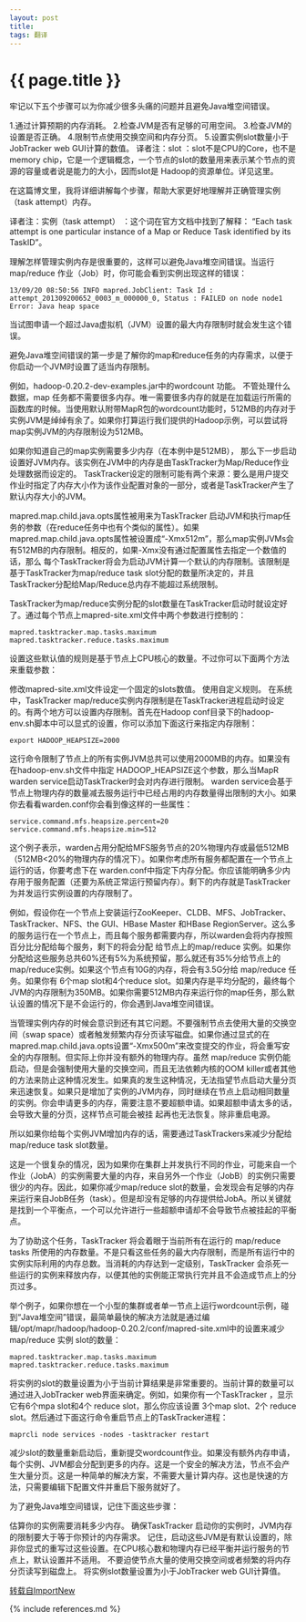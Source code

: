 ```yaml
---
layout: post
title: 
tags: 翻译
---
```


{{ page.title }}
================

牢记以下五个步骤可以为你减少很多头痛的问题并且避免Java堆空间错误。

1.通过计算预期的内存消耗。
2.检查JVM是否有足够的可用空间。
3.检查JVM的设置是否正确。
4.限制节点使用交换空间和内存分页。
5.设置实例slot数量小于JobTracker web GUI计算的数值。
译者注：slot  ：slot不是CPU的Core，也不是memory chip，它是一个逻辑概念，一个节点的slot的数量用来表示某个节点的资源的容量或者说是能力的大小，因而slot是 Hadoop的资源单位。详见这里。

在这篇博文里，我将详细讲解每个步骤，帮助大家更好地理解并正确管理实例（task attempt）内存。

译者注：实例（task attempt） ：这个词在官方文档中找到了解释： “Each task attempt is one particular instance of a Map or Reduce Task identified by its TaskID”。

理解怎样管理实例内存是很重要的，这样可以避免Java堆空间错误。当运行 map/reduce 作业（Job）时，你可能会看到实例出现这样的错误：

    13/09/20 08:50:56 INFO mapred.JobClient: Task Id : attempt_201309200652_0003_m_000000_0, Status : FAILED on node node1
    Error: Java heap space


当试图申请一个超过Java虚拟机（JVM）设置的最大内存限制时就会发生这个错误。

避免Java堆空间错误的第一步是了解你的map和reduce任务的内存需求，以便于你启动一个JVM时设置了适当内存限制。

例如，hadoop-0.20.2-dev-examples.jar中的wordcount 功能。 不管处理什么数据，map 任务都不需要很多内存。唯一需要很多内存的就是在加载运行所需的函数库的时候。当使用默认附带MapR包的wordcount功能时，512MB的内存对于实例JVM是绰绰有余了。如果你打算运行我们提供的Hadoop示例，可以尝试将map实例JVM的内存限制设为512MB。

如果你知道自己的map实例需要多少内存（在本例中是512MB）， 那么下一步启动设置好JVM内存。该实例在JVM中的内存是由TaskTracker为Map/Reduce作业处理数据而设定的。 TaskTracker设定的限制可能有两个来源：要么是用户提交作业时指定了内存大小作为该作业配置对象的一部分，或者是TaskTracker产生了 默认内存大小的JVM。

mapred.map.child.java.opts属性被用来为TaskTracker 启动JVM和执行map任务的参数（在reduce任务中也有个类似的属性）。如果mapred.map.child.java.opts属性被设置成“-Xmx512m”，那么map实例JVMs会有512MB的内存限制。相反的，如果-Xmx没有通过配置属性去指定一个数值的话，那么 每个TaskTracker将会为启动JVM计算一个默认的内存限制。该限制是基于TaskTracker为map/reduce task slot分配的数量所决定的，并且TaskTracker分配给Map/Reduce总内存不能超过系统限制。

TaskTracker为map/reduce实例分配的slot数量在TaskTracker启动时就设定好了。通过每个节点上mapred-site.xml文件中两个参数进行控制的：

    mapred.tasktracker.map.tasks.maximum
    mapred.tasktracker.reduce.tasks.maximum


设置这些默认值的规则是基于节点上CPU核心的数量。不过你可以下面两个方法来重载参数：

修改mapred-site.xml文件设定一个固定的slots数值。
使用自定义规则。
在系统中，TaskTracker  map/reduce实例内存限制是在TaskTracker进程启动时设定的。有两个地方可以设置内存限制。首先在Hadoop conf目录下的hadoop-env.sh脚本中可以显式的设置，你可以添加下面这行来指定内存限制：


    export HADOOP_HEAPSIZE=2000

这行命令限制了节点上的所有实例JVM总共可以使用2000MB的内存。如果没有在hadoop-env.sh文件中指定 HADOOP_HEAPSIZE这个参数，那么当MapR warden service启动TaskTracker时会对内存进行限制。 warden service会基于节点上物理内存的数量减去服务运行中已经占用的内存数量得出限制的大小。如果你去看看warden.conf你会看到像这样的一些属性：


    service.command.mfs.heapsize.percent=20
    service.command.mfs.heapsize.min=512

这个例子表示，warden占用分配给MFS服务节点的20%物理内存或最低512MB（512MB<20%的物理内存的情况下）。如果你考虑所有服务都配置在一个节点上运行的话，你要考虑下在 warden.conf中指定下内存分配。你应该能明确多少内存用于服务配置（还要为系统正常运行预留内存）。剩下的内存就是TaskTracker为并发运行实例设置的内存限制了。

例如，假设你在一个节点上安装运行ZooKeeper、CLDB、MFS、JobTracker、TaskTracker、NFS、the GUI、HBase Master 和HBase RegionServer。这么多的服务运行在一个节点上，而且每个服务都需要内存，所以warden会将内存按照百分比分配给每个服务，剩下的将会分配 给节点上的map/reduce 实例。如果你分配给这些服务总共60%还有5%为系统预留，那么就还有35%分给节点上的map/reduce实例。如果这个节点有10G的内存，将会有3.5G分给 map/reduce 任务。如果你有 6个map slot和4个reduce slot。如果内存是平均分配的，最终每个JVM的内存限制为350MB。如果你需要512MB内存来运行你的map任务，那么默认设置的情况下是不会运行的，你会遇到Java堆空间错误。

当管理实例内存的时候会意识到还有其它问题。不要强制节点去使用大量的交换空间（swap space）或者触发频繁内存分页读写磁盘。如果你通过显式的在mapred.map.child.java.opts设置“-Xmx500m”来改变提交的作业，将会重写安全的内存限制。但实际上你并没有额外的物理内存。虽然 map/reduce 实例仍能启动，但是会强制使用大量的交换空间，而且无法依赖内核的OOM killer或者其他的方法来防止这种情况发生。如果真的发生这种情况，无法指望节点启动大量分页来迅速恢复。如果只是增加了实例的JVM内存，同时继续在节点上启动相同数量的实例。你会申请更多的内存，需要注意不要超额申请。如果超额申请太多的话，会导致大量的分页，这样节点可能会被挂 起再也无法恢复。除非重启电源。

所以如果你给每个实例JVM增加内存的话，需要通过TaskTrackers来减少分配给map/reduce task slot数量。

这是一个很复杂的情况，因为如果你在集群上并发执行不同的作业，可能来自一个作业（JobA）的实例需要大量的内存，来自另外一个作业（JobB）的实例只需要很少的内存。因此，如果你减少map/reduce slot的数量，会发现会有足够的内存来运行来自JobB任务（task）。但是却没有足够的内存提供给JobA。所以关键就是找到一个平衡点，一个可以允许进行一些超额申请却不会导致节点被挂起的平衡点。

为了协助这个任务，TaskTracker 将会着眼于当前所有在运行的 map/reduce tasks 所使用的内存数量。不是只看这些任务的最大内存限制，而是所有运行中的实例实际利用的内存总数。当消耗的内存达到一定级别，TaskTracker 会杀死一些运行的实例来释放内存，以便其他的实例能正常执行完并且不会造成节点上的分页过多。

举个例子，如果你想在一个小型的集群或者单一节点上运行wordcount示例，碰到“Java堆空间”错误，最简单最快的解决方法就是通过编辑/opt/mapr/hadoop/hadoop-0.20.2/conf/mapred-site.xml中的设置来减少 map/reduce 实例 slot的数量：



    mapred.tasktracker.map.tasks.maximum 
    mapred.tasktracker.reduce.tasks.maximum

将实例的slot的数量设置为小于当前计算结果是非常重要的。当前计算的数量可以通过进入JobTracker web界面来确定。例如，如果你有一个TaskTracker ，显示它有6个mpa slot和4个 reduce slot，那么你应该设置 3个map slot、2个 reduce slot。然后通过下面这行命令重启节点上的TaskTracker进程：


    maprcli node services -nodes -tasktracker restart

减少slot的数量重新启动后，重新提交wordcount作业。如果没有额外内存申请，每个实例、JVM都会分配到更多的内存。这是一个安全的解决方法，节点不会产生大量分页。这是一种简单的解决方案，不需要大量计算内存。这也是快速的方法，只需要编辑下配置文件并重启下服务就好了。

为了避免Java堆空间错误，记住下面这些步骤：

估算你的实例需要消耗多少内存。
确保TaskTracker 启动你的实例时，JVM内存的限制要大于等于你预计的内存需求。
记住，启动这些JVM是有默认设置的，除非你显式的重写过这些设置。在CPU核心数和物理内存已经平衡并运行服务的节点上，默认设置并不适用。
不要迫使节点大量的使用交换空间或者频繁的将内存分页读写到磁盘上。
将实例slot数量设置为小于JobTracker web GUI计算值。

[转载自ImportNew][1]



  [1]: http://www.importnew.com/14049.html
  
  {% include references.md %}
